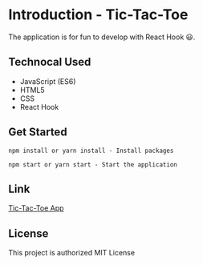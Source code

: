 # Introduction - Tic-Tac-Toe

The application is for fun to develop with React Hook 😃.

## Technocal Used

* JavaScript (ES6)
* HTML5
* CSS
* React Hook

## Get Started

```
npm install or yarn install - Install packages
```

```
npm start or yarn start - Start the application
```

## Link 
[Tic-Tac-Toe App](https://tic-tac-toe-gamma-five.vercel.app/)

## License

This project is authorized MIT License
